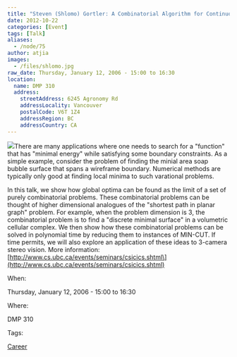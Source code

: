 ```yaml
---
title: "Steven (Shlomo) Gortler: A Combinatorial Algorithm for Continuous Variational Problems"
date: 2012-10-22
categories: [Event]
tags: [Talk]
aliases:
  - /node/75
author: atjia
images:
  - /files/shlomo.jpg
raw_date: Thursday, January 12, 2006 - 15:00 to 16:30
location:
  name: DMP 310
  address:
    streetAddress: 6245 Agronomy Rd
    addressLocality: Vancouver
    postalCode: V6T 1Z4
    addressRegion: BC
    addressCountry: CA
---
```


![](/files/shlomo.jpg)There are many applications where one needs to search for a "function" that has "minimal energy" while satisfying some boundary constraints. As a simple example, consider the problem of finding the minial area soap bubble surface that spans a wireframe boundary. Numerical methods are typically only good at finding local minima to such varational problems.

In this talk, we show how global optima can be found as the limit of a set of purely combinatorial problems. These combinatorial problems can be thought of higher dimensional analogues of the "shortest path in planar graph" problem. For example, when the problem dimension is 3, the combinatorial problem is to find a "discrete minimal surface" in a volumetric cellular complex. We then show how these combinatorial problems can be solved in polynomial time by reducing them to instances of MIN-CUT. If time permits, we will also explore an application of these ideas to 3-camera stereo vision. More information: \[http://www.cs.ubc.ca/events/seminars/csicics.shtml\](http://www.cs.ubc.ca/events/seminars/csicics.shtml)

When: 

Thursday, January 12, 2006 - 15:00 to 16:30

Where: 

DMP 310

Tags: 

[Career](/career)
